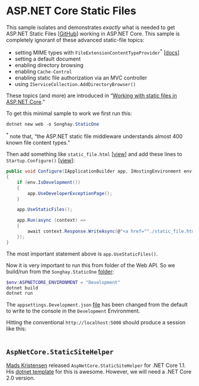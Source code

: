 # ASP.NET Core Static Files

This sample isolates and demonstrates _exactly_ what is needed to get ASP.NET Static Files [[GitHub](https://github.com/aspnet/StaticFiles)] working in ASP.NET Core. This sample is completely ignorant of these advanced static-file topics:

* setting MIME types with `FileExtensionContentTypeProvider`<sup>*</sup> [[docs](https://docs.microsoft.com/en-us/dotnet/api/Microsoft.AspNetCore.StaticFiles.FileExtensionContentTypeProvider?view=aspnetcore-2.0)]
* setting a default document
* enabling directory browsing
* enabling `Cache-Control`
* enabling static file authorization via an MVC controller
* using `IServiceCollection.AddDirectoryBrowser()`

These topics (and more) are introduced in “[Working with static files in ASP.NET Core](https://docs.microsoft.com/en-us/aspnet/core/fundamentals/static-files).”

To get this minimal sample to work we first run this:

```ps1
dotnet new web -o Songhay.StaticOne
```

<sup>*</sup> note that, “the ASP.NET static file middleware understands almost 400 known file content types.”

Then add something like `static_file.html` [[view](./Songhay.StaticOne/wwwroot/static_file.html)] and add these lines to `Startup.Configure()` [[view](./Songhay.StaticOne/Startup.cs)]:

```c#
public void Configure(IApplicationBuilder app, IHostingEnvironment env)
{
    if (env.IsDevelopment())
    {
        app.UseDeveloperExceptionPage();
    }

    app.UseStaticFiles();

    app.Run(async (context) =>
    {
        await context.Response.WriteAsync(@"<a href=""./static_file.html"">Hello World!</a>");
    });
}
```

The most important statement above is `app.UseStaticFiles()`.

Now it is very important to run this from folder of the Web API. So we build/run from the `Songhay.StaticOne` [folder](./Songhay.StaticOne):

```ps1
$env:ASPNETCORE_ENVIRONMENT = "Development"
dotnet build
dotnet run
```

The `appsettings.Development.json` [file](./Songhay.StaticOne/appsettings.Development.json) has been changed from the default to write to the console in the `Development` Environment.


Hitting the conventional `http://localhost:5000` should produce a session like this:

```ps1

```

## `AspNetCore.StaticSiteHelper`

[Mads Kristensen](https://twitter.com/mkristensen) released `AspNetCore.StaticSiteHelper` for .NET Core 1.1. His [dotnet template](http://dotnetnew.azurewebsites.net/template/MadsKristensen.AspNetCore.Web.Templates/madsk.static.web) for this is awesome. However, we will need a .NET Core 2.0 version.